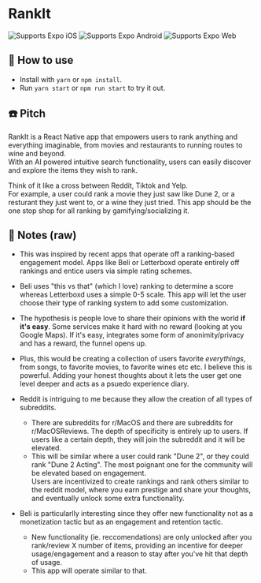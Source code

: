 # RankIt

<p>
  <!-- iOS -->
  <img alt="Supports Expo iOS" longdesc="Supports Expo iOS" src="https://img.shields.io/badge/iOS-4630EB.svg?style=flat-square&logo=APPLE&labelColor=999999&logoColor=fff" />
  <!-- Android -->
  <img alt="Supports Expo Android" longdesc="Supports Expo Android" src="https://img.shields.io/badge/Android-4630EB.svg?style=flat-square&logo=ANDROID&labelColor=A4C639&logoColor=fff" />
  <!-- Web -->
  <img alt="Supports Expo Web" longdesc="Supports Expo Web" src="https://img.shields.io/badge/web-4630EB.svg?style=flat-square&logo=GOOGLE-CHROME&labelColor=4285F4&logoColor=fff" />
</p>

## 🚀 How to use

- Install with `yarn` or `npm install`.
- Run `yarn start` or `npm run start` to try it out.

## ☎️ Pitch
RankIt is a React Native app that empowers users to rank anything and everything imaginable, from movies and restaurants to running routes to wine and beyond.  
With an AI powered intuitive search functionality, users can easily discover and explore the items they wish to rank.

Think of it like a cross between Reddit, Tiktok and Yelp.  
For example, a user could rank a movie they just saw like Dune 2, or a resturant they just went to, or a wine they just tried. This app should be the one stop shop for all ranking by gamifying/socializing it.

## 📝 Notes (raw)
- This was inspired by recent apps that operate off a ranking-based engagement model. Apps like Beli or Letterboxd operate entirely off rankings and entice users via simple rating schemes.  
- Beli uses "this vs that" (which I love) ranking to determine a score whereas Letterboxd uses a simple 0-5 scale. This app will let the user choose their type of ranking system to add some customization.  

- The hypothesis is people love to share their opinions with the world **if it's easy**. Some services make it hard with no reward (looking at you Google Maps). If it's easy, integrates some form of anonimity/privacy and has a reward, the funnel opens up.  
- Plus, this would be creating a collection of users favorite *everythings*, from songs, to favorite movies, to favorite wines etc etc. I believe this is powerful. Adding your honest thoughts about it lets the user get one level deeper and acts as a psuedo experience diary.

- Reddit is intriguing to me because they allow the creation of all types of subreddits. 
  - There are subreddits for r/MacOS and there are subreddits for r/MacOSReviews. The depth of specificity is entirely up to users. If users like a certain depth, they will join the subreddit and it will be elevated.  
  - This will be similar where a user could rank "Dune 2", or they could rank "Dune 2 Acting". The most poignant one for the community will be elevated based on engagement.  
Users are incentivized to create rankings and rank others similar to the reddit model, where you earn prestige and share your thoughts, and eventually unlock some extra functionality.  

- Beli is particularlly interesting since they offer new functionality not as a monetization tactic but as an engagement and retention tactic. 
  - New functionality (ie. reccomendations) are only unlocked after you rank/review X number of items, providing an incentive for deeper usage/engagement and a reason to stay after you've hit that depth of usage.  
  - This app will operate similar to that.